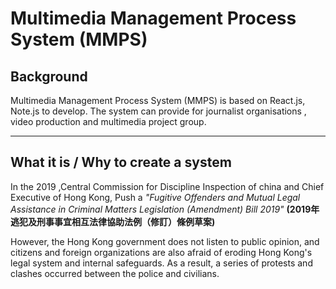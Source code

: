 # Multimedia Management Process System (MMPS)


## Background
Multimedia Management Process System (MMPS) is based on React.js, Note.js to develop.  The system can provide for journalist organisations , video production and multimedia project group. 

---
## What it is / Why to create a system 
In the 2019 ,Central Commission for Discipline Inspection of china and Chief Executive of Hong Kong, Push a _"Fugitive Offenders and Mutual Legal Assistance in Criminal Matters Legislation (Amendment) Bill 2019"_ __(2019年逃犯及刑事事宜相互法律協助法例（修訂）條例草案)__

However, the Hong Kong government does not listen to public opinion, and citizens and foreign organizations are also afraid of eroding Hong Kong's legal system and internal safeguards. As a result, a series of protests and clashes occurred between the police and civilians.




